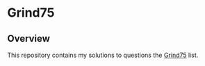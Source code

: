 # Grind75

## Overview
This repository contains my solutions to questions the [Grind75](https://www.techinterviewhandbook.org/grind75/) list.
